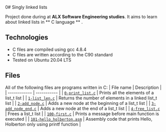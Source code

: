 0# Singly linked lists

Project done during at **ALX Software Engineering studies**. It aims to learn about linked lists in ** C language ** .

## Technologies
* C files are compiled using gcc 4.8.4
* C files are written according to the C90 standard
* Tested on Ubuntu 20.04 LTS

## Files
All of the following files are programs written in C:
| File name | Description |
| ------------ | ----------- |
| [`0-print_list.c`](https://github.com/Yemiluna/alx-system_engineering-devops/blob/main/0x12-singly_linked_lists/0-print_list.c) | Prints all the elements of a list_t list |
| [`1-list_len.c`](https://github.com/Yemiluna/alx-system_engineering-devops/blob/main/0x12-singly_linked_lists/1-list_len.c) | Returns the number of elements in a linked list_t list |
| [`2-add_node.c`](https://github.com/Yemiluna/alx-system_engineering-devops/blob/main/0x12-singly_linked_lists/2-add_node.c) | Adds a new node at the beginning of a list_t list |
| [`3-add_node_end.c`](https://github.com/Yemiluna/alx-system_engineering-devops/blob/main/0x12-singly_linked_lists/3-add_node_end.c) | Adds a new node at the end of a list_t list |
| [`4-free_list.c`](https://github.com/Yemiluna/alx-system_engineering-devops/blob/main/0x12-singly_linked_lists/4-free_list.c) | Frees a list_t list |
| [`100-first.c`](https://github.com/Yemiluna/alx-system_engineering-devops/blob/main/0x12-singly_linked_lists/100-first.c) | Prints a message before main function is executed |
| [`101-hello_holberton.asm`](https://github.com/Yemiluna/alx-system_engineering-devops/blob/main/0x12-singly_linked_lists/101-hello_holberton.asm) | Assembly code that prints Hello, Holberton only using printf function |
